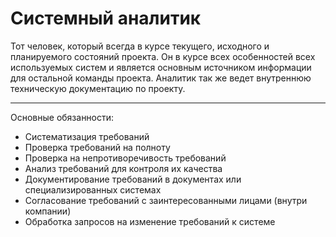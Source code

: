 # Системный аналитик

Тот человек, который всегда в курсе текущего, исходного и планируемого состояний проекта. Он в курсе всех особенностей всех используемых систем и является основным источником информации для остальной команды проекта. Аналитик так же ведет внутреннюю техническую документацию по проекту.

----------

Основные обязанности:

- Систематизация требований
- Проверка требований на полноту
- Проверка на непротиворечивость требований
- Анализ требований для контроля их качества
- Документирование требований в документах или специализированных системах
- Согласование требований с заинтересованными лицами (внутри компании)
- Обработка запросов на изменение требований к системе
